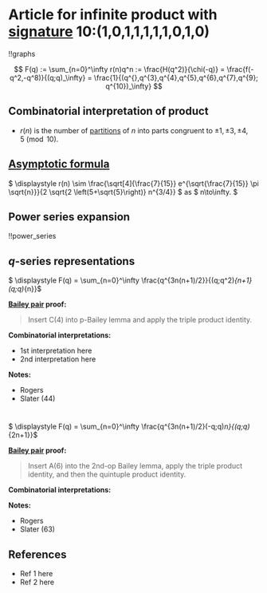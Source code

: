 # Article for infinite product with [signature](../product_signature.html) 10:(1,0,1,1,1,1,1,0,1,0)

!!graphs

$$ F(q) := \sum_{n=0}^\infty r(n)q^n := \frac{H(q^2)}{\chi(-q)} = \frac{f(-q^2,-q^8)}{(q;q)_\infty} = \frac{1}{(q^{},q^{3},q^{4},q^{5},q^{6},q^{7},q^{9}; q^{10})_\infty} $$

## Combinatorial interpretation of product

- $r(n)$ is the number of [partitions](../partitions.html#integer_partitions) of $n$ into parts congruent to $\pm 1, \pm 3, \pm 4, 5\pmod{10}$.

## [Asymptotic formula](../asymptotics.html)

$ \displaystyle r(n) \sim \frac{\sqrt[4]{\frac{7}{15}} e^{\sqrt{\frac{7}{15}} \pi  \sqrt{n}}}{2 \sqrt{2 \left(5+\sqrt{5}\right)} n^{3/4}} $ as $ n\to\infty. $

## Power series expansion

!!power_series

## $q$-series representations

$ \displaystyle F(q) = \sum_{n=0}^\infty \frac{q^{3n(n+1)/2}}{(q;q^2)_{n+1}(q;q)_{n}}$

**[Bailey pair](../Bailey_pairs.html) proof:**
> Insert C(4) into p-Bailey lemma and apply the triple product identity.

**Combinatorial interpretations:**
- 1st interpretation here
- 2nd interpretation here

**Notes:**
- Rogers
- Slater (44)

  
#

$ \displaystyle F(q) = \sum_{n=0}^\infty \frac{q^{3n(n+1)/2}(-q;q)_n}{(q;q)_{2n+1}}$

**[Bailey pair](../Bailey_pairs.html) proof:**
> Insert A(6) into the 2nd-op Bailey lemma, apply the triple product identity, and then the quintuple product identity.

**Combinatorial interpretations:**

**Notes:**
- Rogers
- Slater (63)

## References
- Ref 1 here
- Ref 2 here
